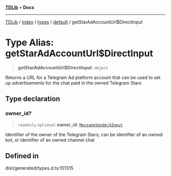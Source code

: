 [**TDLib**](../../../../../../README.md) • **Docs**

***

[TDLib](../../../../../../modules.md) / [index](../../../../../README.md) / [types](../../../README.md) / [default](../README.md) / getStarAdAccountUrl$DirectInput

# Type Alias: getStarAdAccountUrl$DirectInput

> **getStarAdAccountUrl$DirectInput**: `object`

Returns a URL for a Telegram Ad platform account that can be used to set up advertisements for the chat paid in the owned Telegram Stars

## Type declaration

### owner\_id?

> `readonly` `optional` **owner\_id**: [`MessageSender$Input`](MessageSender$Input.md)

Identifier of the owner of the Telegram Stars; can be identifier of an owned bot, or identifier of an owned channel chat

## Defined in

dist/generated/types.d.ts:101315
